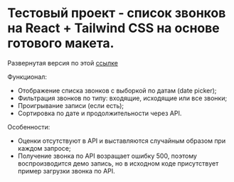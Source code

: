 # Тестовый проект - список звонков на React + Tailwind CSS на основе готового макета.

Развернутая версия по этой [ссылке](https://react-test-call-list.vercel.app)

Функционал:
- Отображение списка звонков с выборкой по датам (date picker);
- Фильтрация звонков по типу: входящие, исходящие или все звонки;
- Проигрывание записи (если есть);
- Сортировка по дате и продолжительности через API.

Особенности:
- Оценки отсутствуют в API и выставляются случайным образом при каждом запросе;
- Получение звонка по API возращает ошибку 500, поэтому воспроизводится демо запись, но в исходном коде присутствует пример загрузки звонка по API.
